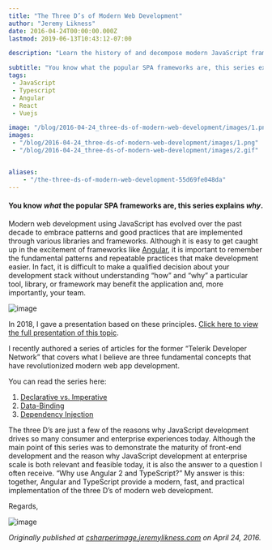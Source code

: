 ```yaml
---
title: "The Three D’s of Modern Web Development"
author: "Jeremy Likness"
date: 2016-04-24T00:00:00.000Z
lastmod: 2019-06-13T10:43:12-07:00

description: "Learn the history of and decompose modern JavaScript frameworks like Angular, React, and Vue by learning about dependency injection, declarative syntax, and data-binding."

subtitle: "You know what the popular SPA frameworks are, this series explains why."
tags:
 - JavaScript 
 - Typescript 
 - Angular 
 - React 
 - Vuejs 

image: "/blog/2016-04-24_three-ds-of-modern-web-development/images/1.png" 
images:
 - "/blog/2016-04-24_three-ds-of-modern-web-development/images/1.png" 
 - "/blog/2016-04-24_three-ds-of-modern-web-development/images/2.gif" 


aliases:
    - "/the-three-ds-of-modern-web-development-55d69fe048da"
---
```


#### You know _what_ the popular SPA frameworks are, this series explains _why_.

Modern web development using JavaScript has evolved over the past decade to embrace patterns and good practices that are implemented through various libraries and frameworks. Although it is easy to get caught up in the excitement of frameworks like [Angular](https://angular.io), it is important to remember the fundamental patterns and repeatable practices that make development easier. In fact, it is difficult to make a qualified decision about your development stack without understanding “how” and “why” a particular tool, library, or framework may benefit the application and, more importantly, your team.




![image](/blog/2016-04-24_three-ds-of-modern-web-development/images/1.png)



In 2018, I gave a presentation based on these principles. [Click here to view the full presentation of this topic](https://vimeo.com/303443966).

I recently authored a series of articles for the former “Telerik Developer Network” that covers what I believe are three fundamental concepts that have revolutionized modern web app development.

You can read the series here:

1.  [Declarative vs. Imperative](http://developer.telerik.com/featured/three-ds-of-web-development-1-declarative-vs-imperative/)
2.  [Data-Binding](http://developer.telerik.com/featured/three-ds-of-web-development-data-binding/)
3.  [Dependency Injection](http://developer.telerik.com/featured/three-ds-web-development-3-dependency-injection/)

The three D’s are just a few of the reasons why JavaScript development drives so many consumer and enterprise experiences today. Although the main point of this series was to demonstrate the maturity of front-end development and the reason why JavaScript development at enterprise scale is both relevant and feasible today, it is also the answer to a question I often receive. “Why use Angular 2 and TypeScript?” My answer is this: together, Angular and TypeScript provide a modern, fast, and practical implementation of the three D’s of modern web development.

Regards,




![image](/blog/2016-04-24_three-ds-of-modern-web-development/images/2.gif)

_Originally published at_ [_csharperimage.jeremylikness.com_](https://csharperimage.jeremylikness.com/2016/04/the-three-ds-of-modern-web-development.html) _on April 24, 2016._
